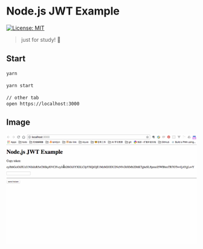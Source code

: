 # Node.js JWT Example

[![License: MIT](https://img.shields.io/badge/License-MIT-yellow.svg)](https://opensource.org/licenses/MIT)

> just for study! 🐸

## Start
```
yarn

yarn start

// other tab
open https://localhost:3000
```
## Image
![jwt](./docs/jwt.gif)
